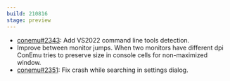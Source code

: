 ```yaml
---
build: 210816
stage: preview
---
```


* [conemu#2343](https://github.com/Maximus5/ConEmu/issues/2343): Add VS2022 command line tools detection.
* Improve between monitor jumps. When two monitors have different dpi
  ConEmu tries to preserve size in console cells for non-maximized window.
* [conemu#2351](https://github.com/Maximus5/ConEmu/issues/2351): Fix crash while searching in settings dialog.
